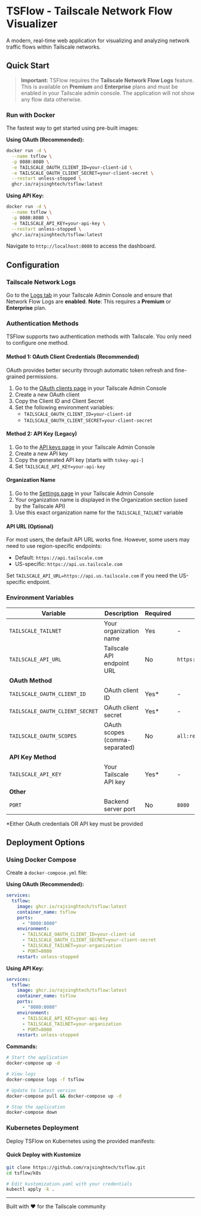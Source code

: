 # TSFlow - Tailscale Network Flow Visualizer

A modern, real-time web application for visualizing and analyzing network traffic flows within Tailscale networks.

## Quick Start
> **Important:** TSFlow requires the **Tailscale Network Flow Logs** feature. This is available on **Premium** and **Enterprise** plans and must be enabled in your Tailscale admin console. The application will not show any flow data otherwise.

### Run with Docker

The fastest way to get started using pre-built images:

**Using OAuth (Recommended):**
```bash
docker run -d \
  --name tsflow \
  -p 8080:8080 \
  -e TAILSCALE_OAUTH_CLIENT_ID=your-client-id \
  -e TAILSCALE_OAUTH_CLIENT_SECRET=your-client-secret \
  --restart unless-stopped \
  ghcr.io/rajsinghtech/tsflow:latest
```

**Using API Key:**
```bash
docker run -d \
  --name tsflow \
  -p 8080:8080 \
  -e TAILSCALE_API_KEY=your-api-key \
  --restart unless-stopped \
  ghcr.io/rajsinghtech/tsflow:latest
```

Navigate to `http://localhost:8080` to access the dashboard.

## Configuration

### Tailscale Network Logs

Go to the [Logs tab](https://login.tailscale.com/admin/logs) in your Tailscale Admin Console and ensure that Network Flow Logs are **enabled**. **Note**: This requires a **Premium** or **Enterprise** plan.

### Authentication Methods

TSFlow supports two authentication methods with Tailscale. You only need to configure one method.

#### Method 1: OAuth Client Credentials (Recommended)

OAuth provides better security through automatic token refresh and fine-grained permissions.

1. Go to the [OAuth clients page](https://login.tailscale.com/admin/settings/oauth) in your Tailscale Admin Console
2. Create a new OAuth client
3. Copy the Client ID and Client Secret
4. Set the following environment variables:
   - `TAILSCALE_OAUTH_CLIENT_ID=your-client-id`
   - `TAILSCALE_OAUTH_CLIENT_SECRET=your-client-secret`

#### Method 2: API Key (Legacy)

1. Go to the [API keys page](https://login.tailscale.com/admin/settings/keys) in your Tailscale Admin Console
2. Create a new API key
3. Copy the generated API key (starts with `tskey-api-`)
4. Set `TAILSCALE_API_KEY=your-api-key`

#### Organization Name
1. Go to the [Settings page](https://login.tailscale.com/admin/settings/general) in your Tailscale Admin Console
2. Your organization name is displayed in the Organization section (used by the Tailscale API)
3. Use this exact organization name for the `TAILSCALE_TAILNET` variable

#### API URL (Optional)
For most users, the default API URL works fine. However, some users may need to use region-specific endpoints:
- Default: `https://api.tailscale.com`
- US-specific: `https://api.us.tailscale.com`

Set `TAILSCALE_API_URL=https://api.us.tailscale.com` if you need the US-specific endpoint.

### Environment Variables

| Variable | Description | Required | Default |
|----------|-------------|----------|---------|
| `TAILSCALE_TAILNET` | Your organization name | Yes | - |
| `TAILSCALE_API_URL` | Tailscale API endpoint URL | No | `https://api.tailscale.com` |
| **OAuth Method** |
| `TAILSCALE_OAUTH_CLIENT_ID` | OAuth client ID | Yes* | - |
| `TAILSCALE_OAUTH_CLIENT_SECRET` | OAuth client secret | Yes* | - |
| `TAILSCALE_OAUTH_SCOPES` | OAuth scopes (comma-separated) | No | `all:read` |
| **API Key Method** |
| `TAILSCALE_API_KEY` | Your Tailscale API key | Yes* | - |
| **Other** |
| `PORT` | Backend server port | No | `8080` |

*Either OAuth credentials OR API key must be provided

## Deployment Options

### Using Docker Compose

Create a `docker-compose.yml` file:

**Using OAuth (Recommended):**
```yaml
services:
  tsflow:
    image: ghcr.io/rajsinghtech/tsflow:latest
    container_name: tsflow
    ports:
      - "8080:8080"
    environment:
      - TAILSCALE_OAUTH_CLIENT_ID=your-client-id
      - TAILSCALE_OAUTH_CLIENT_SECRET=your-client-secret
      - TAILSCALE_TAILNET=your-organization
      - PORT=8080
    restart: unless-stopped
```

**Using API Key:**
```yaml
services:
  tsflow:
    image: ghcr.io/rajsinghtech/tsflow:latest
    container_name: tsflow
    ports:
      - "8080:8080"
    environment:
      - TAILSCALE_API_KEY=your-api-key
      - TAILSCALE_TAILNET=your-organization
      - PORT=8080
    restart: unless-stopped
```

**Commands:**
```bash
# Start the application
docker-compose up -d

# View logs
docker-compose logs -f tsflow

# Update to latest version
docker-compose pull && docker-compose up -d

# Stop the application
docker-compose down
```

### Kubernetes Deployment

Deploy TSFlow on Kubernetes using the provided manifests:

#### Quick Deploy with Kustomize

```bash
git clone https://github.com/rajsinghtech/tsflow.git
cd tsflow/k8s

# Edit kustomization.yaml with your credentials
kubectl apply -k .
```
---

Built with ❤️ for the Tailscale community